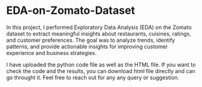 # EDA-on-Zomato-Dataset
In this project, I performed Exploratory Data Analysis (EDA) on the Zomato dataset to extract meaningful insights about restaurants, cuisines, ratings, and customer preferences. The goal was to analyze trends, identify patterns, and provide actionable insights for improving customer experience and business strategies.

I have uploaded the python code file as well as the HTML file. If you want to check the code and the results, you can download html file directly and can go throught it. 
Feel free to reach out for any any query or suggestion.
